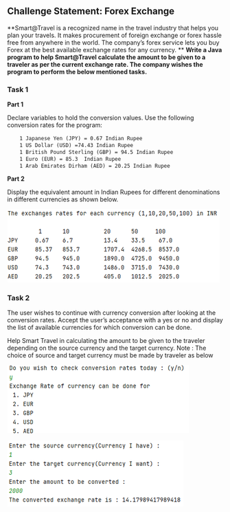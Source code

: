 ## Challenge Statement: Forex Exchange
**Smart@Travel is a recognized name in the travel industry that helps you plan your travels. It makes procurement of foreign exchange or forex hassle free from anywhere in the world. The company’s forex service lets you buy Forex at the best available exchange rates for any currency. **
​
**Write a Java program to help Smart@Travel calculate the amount to be given to a traveler as per the current exchange rate. The company wishes the program to perform the below mentioned tasks.**

### Task 1
**Part 1**

Declare variables to hold the conversion values.
Use the following conversion rates for the program:

        1 Japanese Yen (JPY) = 0.67 Indian Rupee
        1 US Dollar (USD) =74.43 Indian Rupee
        1 British Pound Sterling (GBP) = 94.5 Indian Rupee
        1 Euro (EUR) = 85.3  Indian Rupee
        1 Arab Emirates Dirham (AED) = 20.25 Indian Rupee

**Part 2**

Display the equivalent amount in Indian Rupees for different denominations in different currencies as shown below.

![no image](output1.png)

### Task 2
The user wishes to continue with currency conversion after looking at the conversion rates.
Accept the user’s acceptance with a yes or no and display the list of available currencies for which conversion can be done.

Help Smart Travel in calculating the amount to be given to the traveler depending on the source currency and the target currency.
Note : The choice of source and target currency must be made by traveler as below

![no image](output2.png)


![no image](output3.png)

